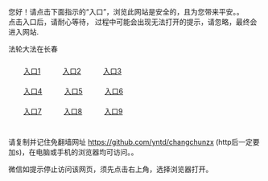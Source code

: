 您好！请点击下面指示的“入口”，浏览此网站是安全的，且为您带来平安。。 <br/>
点击入口后，请耐心等待， 过程中可能会出现无法打开的提示，请忽略，最终会进入网站. </br>

法轮大法在长春<br/>
<div style="padding:10px"><a style="margin:20px" target="_blank" href="https://d3nudf7ka1a819.cloudfront.net/2Qpsp?tffqztq" id="ccLink1" rel="nofollow">入口1</a> <a target="_blank" style="margin:20px" href="https://d3nupi97h2c3zn.cloudfront.net/2Qpsp?vkhvzd" id="ccLink2" rel="nofollow">入口2</a> <a style="margin:20px" target="_blank" href="https://d1bnlpxj5fnv74.cloudfront.net/2Qpsp?qmzszw" id="ccLink3" rel="nofollow">入口3</a></div>

<div style="padding:10px" ><a style="margin:20px" target="_blank" href="https://d3nudf7ka1a819.cloudfront.net/2Qpsp?tffqztq" id="ccLink4" rel="nofollow">入口4</a> <a style="margin:20px" href="https://d3nupi97h2c3zn.cloudfront.net/2Qpsp?vkhvzd" target="_blank" id="ccLink5" rel="nofollow">入口5</a> <a style="margin:20px" href="https://d1bnlpxj5fnv74.cloudfront.net/2Qpsp?qmzszw" target="_blank" id="ccLink6" rel="nofollow">入口6</a></div>

<div style="padding:10px"><a style="margin:20px" target="_blank" href="https://d3nudf7ka1a819.cloudfront.net/2Qpsp?tffqztq" id="ccLink7" rel="nofollow">入口7</a> <a style="margin:20px" href="https://d3nupi97h2c3zn.cloudfront.net/2Qpsp?vkhvzd" target="_blank" id="ccLink8" rel="nofollow">入口8</a> <a style="margin:20px" target="_blank" href="https://d1bnlpxj5fnv74.cloudfront.net/2Qpsp?qmzszw" id="ccLink9" rel="nofollow">入口9</a></div>

<br/>



请复制并记住免翻墙网址 https://github.com/yntd/changchunzx (http后一定要加s)，在电脑或手机的浏览器均可访问。。<br/>

微信如提示停止访问该网页，须先点击右上角，选择浏览器打开。
